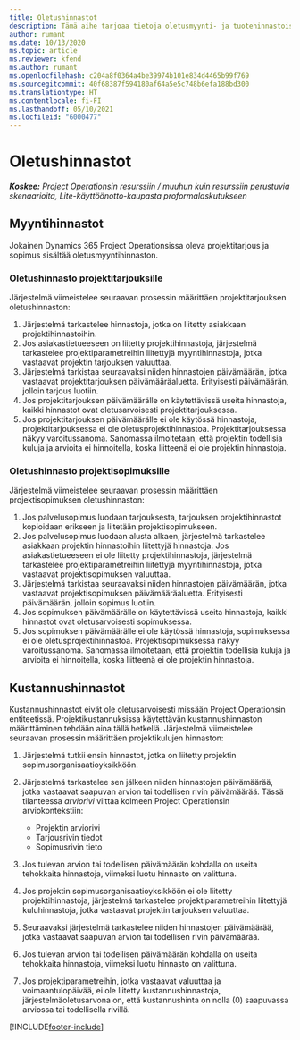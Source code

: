 ```yaml
---
title: Oletushinnastot
description: Tämä aihe tarjoaa tietoja oletusmyynti- ja tuotehinnastoista Project Operationsissa.
author: rumant
ms.date: 10/13/2020
ms.topic: article
ms.reviewer: kfend
ms.author: rumant
ms.openlocfilehash: c204a8f0364a4be39974b101e834d4465b99f769
ms.sourcegitcommit: 40f68387f594180af64a5e5c748b6efa188bd300
ms.translationtype: HT
ms.contentlocale: fi-FI
ms.lasthandoff: 05/10/2021
ms.locfileid: "6000477"
---
```

# <a name="default-price-lists"></a>Oletushinnastot

_**Koskee:** Project Operationsin resurssiin / muuhun kuin resurssiin perustuvia skenaarioita, Lite-käyttöönotto-kaupasta proformalaskutukseen_

## <a name="sales-price-lists"></a>Myyntihinnastot

Jokainen Dynamics 365 Project Operationsissa oleva projektitarjous ja sopimus sisältää oletusmyyntihinnaston. 

### <a name="price-list-default-on-project-quotes"></a>Oletushinnasto projektitarjouksille
Järjestelmä viimeistelee seuraavan prosessin määrittäen projektitarjouksen oletushinnaston:

1. Järjestelmä tarkastelee hinnastoja, jotka on liitetty asiakkaan projektihinnastoihin. 
2. Jos asiakastietueeseen on liitetty projektihinnastoja, järjestelmä tarkastelee projektiparametreihin liitettyjä myyntihinnastoja, jotka vastaavat projektin tarjouksen valuuttaa.
3. Järjestelmä tarkistaa seuraavaksi niiden hinnastojen päivämäärän, jotka vastaavat projektitarjouksen päivämääräaluetta. Erityisesti päivämäärän, jolloin tarjous luotiin.
4. Jos projektitarjouksen päivämäärälle on käytettävissä useita hinnastoja, kaikki hinnastot ovat oletusarvoisesti projektitarjouksessa.
5. Jos projektitarjouksen päivämäärälle ei ole käytössä hinnastoja, projektitarjouksessa ei ole oletusprojektihinnastoa. Projektitarjouksessa näkyy varoitussanoma. Sanomassa ilmoitetaan, että projektin todellisia kuluja ja arvioita ei hinnoitella, koska liitteenä ei ole projektin hinnastoja.

### <a name="price-list-default-on-project-contracts"></a>Oletushinnasto projektisopimuksille 
Järjestelmä viimeistelee seuraavan prosessin määrittäen projektisopimuksen oletushinnaston:

1. Jos palvelusopimus luodaan tarjouksesta, tarjouksen projektihinnastot kopioidaan erikseen ja liitetään projektisopimukseen.
2. Jos palvelusopimus luodaan alusta alkaen, järjestelmä tarkastelee asiakkaan projektin hinnastoihin liitettyjä hinnastoja. Jos asiakastietueeseen ei ole liitetty projektihinnastoja, järjestelmä tarkastelee projektiparametreihin liitettyjä myyntihinnastoja, jotka vastaavat projektisopimuksen valuuttaa.
4. Järjestelmä tarkistaa seuraavaksi niiden hinnastojen päivämäärän, jotka vastaavat projektisopimuksen päivämääräaluetta. Erityisesti päivämäärän, jolloin sopimus luotiin.
5. Jos sopimuksen päivämäärälle on käytettävissä useita hinnastoja, kaikki hinnastot ovat oletusarvoisesti sopimuksessa.
6. Jos sopimuksen päivämäärälle ei ole käytössä hinnastoja, sopimuksessa ei ole oletusprojektihinnastoa. Projektisopimuksessa näkyy varoitussanoma. Sanomassa ilmoitetaan, että projektin todellisia kuluja ja arvioita ei hinnoitella, koska liitteenä ei ole projektin hinnastoja.

## <a name="cost-price-lists"></a>Kustannushinnastot

Kustannushinnastot eivät ole oletusarvoisesti missään Project Operationsin entiteetissä. Projektikustannuksissa käytettävän kustannushinnaston määrittäminen tehdään aina tällä hetkellä. Järjestelmä viimeistelee seuraavan prosessin määrittäen projektikulujen hinnaston:

1. Järjestelmä tutkii ensin hinnastot, jotka on liitetty projektin sopimusorganisaatioyksikköön.
2. Järjestelmä tarkastelee sen jälkeen niiden hinnastojen päivämäärää, jotka vastaavat saapuvan arvion tai todellisen rivin päivämäärää. Tässä tilanteessa *arviorivi* viittaa kolmeen Project Operationsin arviokontekstiin:

    - Projektin arviorivi
    - Tarjousrivin tiedot
    - Sopimusrivin tieto
  
3. Jos tulevan arvion tai todellisen päivämäärän kohdalla on useita tehokkaita hinnastoja, viimeksi luotu hinnasto on valittuna.
4. Jos projektin sopimusorganisaatioyksikköön ei ole liitetty projektihinnastoja, järjestelmä tarkastelee projektiparametreihin liitettyjä kuluhinnastoja, jotka vastaavat projektin tarjouksen valuuttaa.
5. Seuraavaksi järjestelmä tarkastelee niiden hinnastojen päivämäärää, jotka vastaavat saapuvan arvion tai todellisen rivin päivämäärää. 
6. Jos tulevan arvion tai todellisen päivämäärän kohdalla on useita tehokkaita hinnastoja, viimeksi luotu hinnasto on valittuna.
7. Jos projektiparametreihin, jotka vastaavat valuuttaa ja voimaantulopäivää, ei ole liitetty kustannushinnastoja, järjestelmäoletusarvona on, että kustannushinta on nolla (0) saapuvassa arviossa tai todellisella rivillä.


[!INCLUDE[footer-include](../includes/footer-banner.md)]